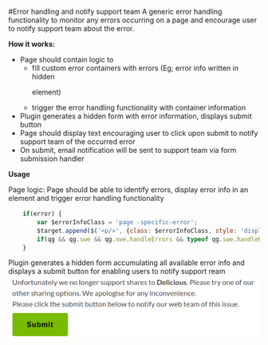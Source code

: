 #Error handling and notify support team
A generic error handling functionality to monitor any errors occurring on a page and encourage user to notify support team about the error.

**How it works:**
- Page should contain logic to 
	- fill custom error containers with errors  (Eg; error info written in hidden <p> element)
	- trigger the error handling functionality with container information
- Plugin generates a hidden form with error information, displays submit button
- Page should display text encouraging user to click upon submit to notify support team of the occurred error
- On submit, email notification will be sent to support team via form submission handler

**Usage**

Page logic: Page should be able to identify errors, display error info in an element and trigger error handling functionality
```javascript
	if(error) {
		var $errorInfoClass = 'page -specific-error';
		$target.append($('<p/>', {class: $errorInfoClass, style: 'display: none'}).html(errorInfo)); //displays error info in a container
		if(qg && qg.swe && qg.swe.handleErrors && typeof qg.swe.handleErrors === 'function') qg.swe.handleErrors('.' + $errorInfoClass); //triggers error handling functionality i.e. qg.swe.handleErrors
	}
```
Plugin generates a hidden form accumulating all available error info and displays a submit button for enabling users to notify support ream
![error handling screenshot](images/error-handling.png)

